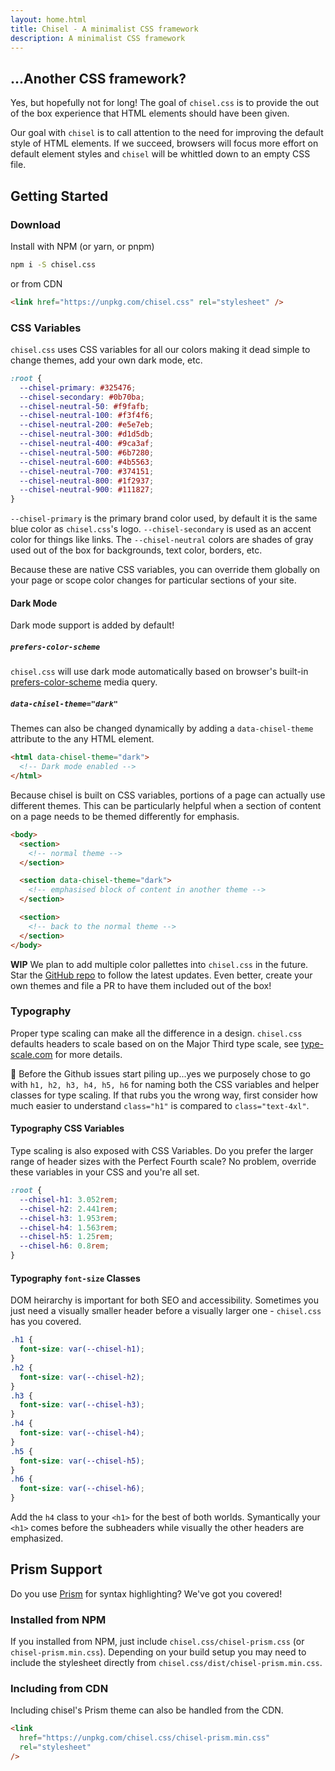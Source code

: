 ```yaml
---
layout: home.html
title: Chisel - A minimalist CSS framework
description: A minimalist CSS framework
---
```


## ...Another CSS framework?

Yes, but hopefully not for long! The goal of `chisel.css` is to provide the out of the box experience that HTML elements should have been given.

Our goal with `chisel` is to call attention to the need for improving the default style of HTML elements. If we succeed, browsers will focus more effort on default element styles and `chisel` will be whittled down to an empty CSS file.

## Getting Started

### Download

Install with NPM (or yarn, or pnpm)

```bash
npm i -S chisel.css
```

or from CDN

```html
<link href="https://unpkg.com/chisel.css" rel="stylesheet" />
```

### CSS Variables

`chisel.css` uses CSS variables for all our colors making it dead simple to change themes, add your own dark mode, etc.

```css
:root {
  --chisel-primary: #325476;
  --chisel-secondary: #0b70ba;
  --chisel-neutral-50: #f9fafb;
  --chisel-neutral-100: #f3f4f6;
  --chisel-neutral-200: #e5e7eb;
  --chisel-neutral-300: #d1d5db;
  --chisel-neutral-400: #9ca3af;
  --chisel-neutral-500: #6b7280;
  --chisel-neutral-600: #4b5563;
  --chisel-neutral-700: #374151;
  --chisel-neutral-800: #1f2937;
  --chisel-neutral-900: #111827;
}
```

`--chisel-primary` is the primary brand color used, by default it is the same blue color as `chisel.css`'s logo. `--chisel-secondary` is used as an accent color for things like links. The `--chisel-neutral` colors are shades of gray used out of the box for backgrounds, text color, borders, etc.

Because these are native CSS variables, you can override them globally on your page or scope color changes for particular sections of your site.

#### Dark Mode

Dark mode support is added by default!

##### `prefers-color-scheme`

`chisel.css` will use dark mode automatically based on browser's built-in [prefers-color-scheme](https://developer.mozilla.org/en-US/docs/Web/CSS/@media/prefers-color-scheme) media query.

##### `data-chisel-theme="dark"`

Themes can also be changed dynamically by adding a `data-chisel-theme` attribute to the any HTML element.

```html
<html data-chisel-theme="dark">
  <!-- Dark mode enabled -->
</html>
```

Because chisel is built on CSS variables, portions of a page can actually use different themes. This can be particularly helpful when a section of content on a page needs to be themed differently for emphasis.

```html
<body>
  <section>
    <!-- normal theme -->
  </section>

  <section data-chisel-theme="dark">
    <!-- emphasised block of content in another theme -->
  </section>

  <section>
    <!-- back to the normal theme -->
  </section>
</body>
```

**WIP** We plan to add multiple color pallettes into `chisel.css` in the future. Star the [GitHub repo](https://github.com/navillus-bv/chisel) to follow the latest updates. Even better, create your own themes and file a PR to have them included out of the box!

### Typography

Proper type scaling can make all the difference in a design. `chisel.css` defaults headers to scale based on on the Major Third type scale, see [type-scale.com](https://type-scale.com/) for more details.

:rotating_light: Before the Github issues start piling up...yes we purposely chose to go with `h1, h2, h3, h4, h5, h6` for naming both the CSS variables and helper classes for type scaling. If that rubs you the wrong way, first consider how much easier to understand `class="h1"` is compared to `class="text-4xl"`.

#### Typography CSS Variables

Type scaling is also exposed with CSS Variables. Do you prefer the larger range of header sizes with the Perfect Fourth scale? No problem, override these variables in your CSS and you're all set.

```css
:root {
  --chisel-h1: 3.052rem;
  --chisel-h2: 2.441rem;
  --chisel-h3: 1.953rem;
  --chisel-h4: 1.563rem;
  --chisel-h5: 1.25rem;
  --chisel-h6: 0.8rem;
}
```

#### Typography `font-size` Classes

DOM heirarchy is important for both SEO and accessibility. Sometimes you just need a visually smaller header before a visually larger one - `chisel.css` has you covered.

```css
.h1 {
  font-size: var(--chisel-h1);
}
.h2 {
  font-size: var(--chisel-h2);
}
.h3 {
  font-size: var(--chisel-h3);
}
.h4 {
  font-size: var(--chisel-h4);
}
.h5 {
  font-size: var(--chisel-h5);
}
.h6 {
  font-size: var(--chisel-h6);
}
```

Add the `h4` class to your `<h1>` for the best of both worlds. Symantically your `<h1>` comes before the subheaders while visually the other headers are emphasized.

## Prism Support

Do you use [Prism](https://prismjs.com/) for syntax highlighting? We've got you covered!

### Installed from NPM

If you installed from NPM, just include `chisel.css/chisel-prism.css` (or `chisel-prism.min.css`). Depending on your build setup you may need to include the stylesheet directly from `chisel.css/dist/chisel-prism.min.css`.

### Including from CDN

Including chisel's Prism theme can also be handled from the CDN.

```html
<link
  href="https://unpkg.com/chisel.css/chisel-prism.min.css"
  rel="stylesheet"
/>
```
